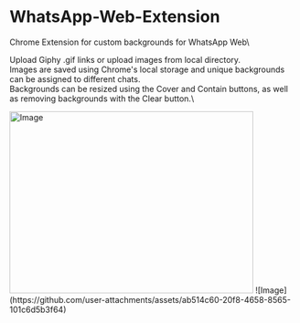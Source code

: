 # WhatsApp-Web-Extension
Chrome Extension for custom backgrounds for WhatsApp Web\

Upload Giphy .gif links or upload images from local directory.\
Images are saved using Chrome's local storage and unique backgrounds can be assigned to different chats.\
Backgrounds can be resized using the Cover and Contain buttons, as well as removing backgrounds with the Clear button.\

<img width="426" height="319" alt="Image" src="https://github.com/user-attachments/assets/6161de0e-fef0-42a9-b894-5dbceab5e4dd" />
![Image](https://github.com/user-attachments/assets/ab514c60-20f8-4658-8565-101c6d5b3f64)
